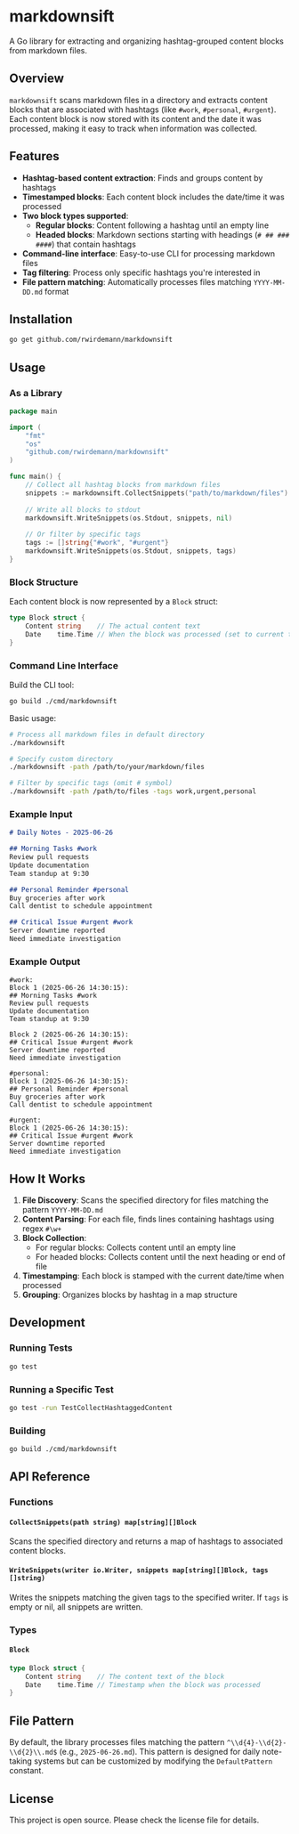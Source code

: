 # markdownsift

A Go library for extracting and organizing hashtag-grouped content blocks from markdown files.

## Overview

`markdownsift` scans markdown files in a directory and extracts content blocks that are associated with hashtags (like `#work`, `#personal`, `#urgent`). Each content block is now stored with its content and the date it was processed, making it easy to track when information was collected.

## Features

- **Hashtag-based content extraction**: Finds and groups content by hashtags
- **Timestamped blocks**: Each content block includes the date/time it was processed
- **Two block types supported**:
  - **Regular blocks**: Content following a hashtag until an empty line
  - **Headed blocks**: Markdown sections starting with headings (`# ## ### ####`) that contain hashtags
- **Command-line interface**: Easy-to-use CLI for processing markdown files
- **Tag filtering**: Process only specific hashtags you're interested in
- **File pattern matching**: Automatically processes files matching `YYYY-MM-DD.md` format

## Installation

```bash
go get github.com/rwirdemann/markdownsift
```

## Usage

### As a Library

```go
package main

import (
    "fmt"
    "os"
    "github.com/rwirdemann/markdownsift"
)

func main() {
    // Collect all hashtag blocks from markdown files
    snippets := markdownsift.CollectSnippets("path/to/markdown/files")
    
    // Write all blocks to stdout
    markdownsift.WriteSnippets(os.Stdout, snippets, nil)
    
    // Or filter by specific tags
    tags := []string{"#work", "#urgent"}
    markdownsift.WriteSnippets(os.Stdout, snippets, tags)
}
```

### Block Structure

Each content block is now represented by a `Block` struct:

```go
type Block struct {
    Content string    // The actual content text
    Date    time.Time // When the block was processed (set to current time)
}
```

### Command Line Interface

Build the CLI tool:

```bash
go build ./cmd/markdownsift
```

Basic usage:

```bash
# Process all markdown files in default directory
./markdownsift

# Specify custom directory
./markdownsift -path /path/to/your/markdown/files

# Filter by specific tags (omit # symbol)
./markdownsift -path /path/to/files -tags work,urgent,personal
```

### Example Input

```markdown
# Daily Notes - 2025-06-26

## Morning Tasks #work
Review pull requests
Update documentation
Team standup at 9:30

## Personal Reminder #personal
Buy groceries after work
Call dentist to schedule appointment

## Critical Issue #urgent #work  
Server downtime reported
Need immediate investigation
```

### Example Output

```
#work:
Block 1 (2025-06-26 14:30:15):
## Morning Tasks #work
Review pull requests
Update documentation
Team standup at 9:30

Block 2 (2025-06-26 14:30:15):
## Critical Issue #urgent #work  
Server downtime reported
Need immediate investigation

#personal:
Block 1 (2025-06-26 14:30:15):
## Personal Reminder #personal
Buy groceries after work
Call dentist to schedule appointment

#urgent:
Block 1 (2025-06-26 14:30:15):
## Critical Issue #urgent #work  
Server downtime reported
Need immediate investigation
```

## How It Works

1. **File Discovery**: Scans the specified directory for files matching the pattern `YYYY-MM-DD.md`
2. **Content Parsing**: For each file, finds lines containing hashtags using regex `#\w+`
3. **Block Collection**: 
   - For regular blocks: Collects content until an empty line
   - For headed blocks: Collects content until the next heading or end of file
4. **Timestamping**: Each block is stamped with the current date/time when processed
5. **Grouping**: Organizes blocks by hashtag in a map structure

## Development

### Running Tests

```bash
go test
```

### Running a Specific Test

```bash
go test -run TestCollectHashtaggedContent
```

### Building

```bash
go build ./cmd/markdownsift
```

## API Reference

### Functions

#### `CollectSnippets(path string) map[string][]Block`

Scans the specified directory and returns a map of hashtags to associated content blocks.

#### `WriteSnippets(writer io.Writer, snippets map[string][]Block, tags []string)`

Writes the snippets matching the given tags to the specified writer. If `tags` is empty or nil, all snippets are written.

### Types

#### `Block`

```go
type Block struct {
    Content string    // The content text of the block
    Date    time.Time // Timestamp when the block was processed
}
```

## File Pattern

By default, the library processes files matching the pattern `^\\d{4}-\\d{2}-\\d{2}\\.md$` (e.g., `2025-06-26.md`). This pattern is designed for daily note-taking systems but can be customized by modifying the `DefaultPattern` constant.

## License

This project is open source. Please check the license file for details.